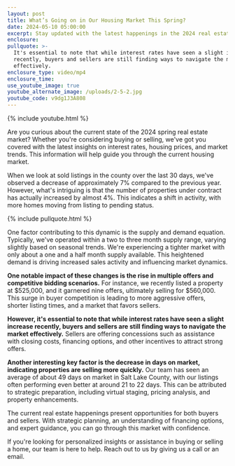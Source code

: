 ```yaml
---
layout: post
title: What’s Going on in Our Housing Market This Spring?
date: 2024-05-10 05:00:00
excerpt: Stay updated with the latest happenings in the 2024 real estate market!
enclosure:
pullquote: >-
  It's essential to note that while interest rates have seen a slight increase
  recently, buyers and sellers are still finding ways to navigate the market
  effectively.
enclosure_type: video/mp4
enclosure_time:
use_youtube_image: true
youtube_alternate_image: /uploads/2-5-2.jpg
youtube_code: v9dg1J3A808
---
```

{% include youtube.html %}

Are you curious about the current state of the 2024 spring real estate market? Whether you're considering buying or selling, we've got you covered with the latest insights on interest rates, housing prices, and market trends. This information will help guide you through the current housing market.

When we look at sold listings in the county over the last 30 days, we've observed a decrease of approximately 7% compared to the previous year. However, what's intriguing is that the number of properties under contract has actually increased by almost 4%. This indicates a shift in activity, with more homes moving from listing to pending status.

{% include pullquote.html %}

One factor contributing to this dynamic is the supply and demand equation. Typically, we've operated within a two to three month supply range, varying slightly based on seasonal trends. We're experiencing a tighter market with only about a one and a half month supply available. This heightened demand is driving increased sales activity and influencing market dynamics.

**One notable impact of these changes is the rise in multiple offers and competitive bidding scenarios.** For instance, we recently listed a property at $525,000, and it garnered nine offers, ultimately selling for $560,000. This surge in buyer competition is leading to more aggressive offers, shorter listing times, and a market that favors sellers.

**However, it's essential to note that while interest rates have seen a slight increase recently, buyers and sellers are still finding ways to navigate the market effectively.** Sellers are offering concessions such as assistance with closing costs, financing options, and other incentives to attract strong offers.

**Another interesting key factor is the decrease in days on market, indicating properties are selling more quickly.** Our team has seen an average of about 49 days on market in Salt Lake County, with our listings often performing even better at around 21 to 22 days. This can be attributed to strategic preparation, including virtual staging, pricing analysis, and property enhancements.

The current real estate happenings present opportunities for both buyers and sellers. With strategic planning, an understanding of financing options, and expert guidance, you can go through this market with confidence.

If you're looking for personalized insights or assistance in buying or selling a home, our team is here to help. Reach out to us by giving us a call or an email.